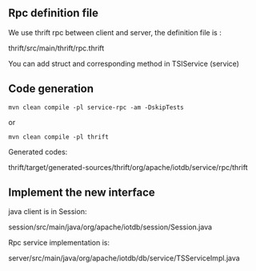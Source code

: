 <!--

    Licensed to the Apache Software Foundation (ASF) under one
    or more contributor license agreements.  See the NOTICE file
    distributed with this work for additional information
    regarding copyright ownership.  The ASF licenses this file
    to you under the Apache License, Version 2.0 (the
    "License"); you may not use this file except in compliance
    with the License.  You may obtain a copy of the License at

        http://www.apache.org/licenses/LICENSE-2.0

    Unless required by applicable law or agreed to in writing,
    software distributed under the License is distributed on an
    "AS IS" BASIS, WITHOUT WARRANTIES OR CONDITIONS OF ANY
    KIND, either express or implied.  See the License for the
    specific language governing permissions and limitations
    under the License.

-->

## Rpc definition file

We use thrift rpc between client and server, the definition file is :

thrift/src/main/thrift/rpc.thrift

You can add struct and corresponding method in TSIService (service)

## Code generation

```
mvn clean compile -pl service-rpc -am -DskipTests
```

or

```
mvn clean compile -pl thrift
```

Generated codes:

thrift/target/generated-sources/thrift/org/apache/iotdb/service/rpc/thrift

## Implement the new interface

java client is in Session:

session/src/main/java/org/apache/iotdb/session/Session.java

Rpc service implementation is: 

server/src/main/java/org/apache/iotdb/db/service/TSServiceImpl.java


